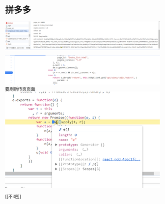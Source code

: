 
# 拼多多
![输入图片说明](/imgs/2023-12-19/1ZRc3iBI57tLTiFv.png)

![输入图片说明](/imgs/2023-12-19/KsUaUFRH4yyAyKGH.png)
要刷新f5页页面
![输入图片说明](/imgs/2023-12-27/GO6OiZugYchvr4L7.png)


[[不i吧]]
<!--stackedit_data:
eyJoaXN0b3J5IjpbMTk2NjA2MTAzMSwtNzg0NTQ5NTgwLDgxOD
UyNTg0MCw4NDk5NTIyXX0=
-->